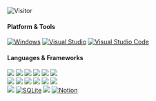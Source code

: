 ![Visitor](https://visitor-badge.laobi.icu/badge?page_id=Tylordev)
#### Platform & Tools 

[![Windows](https://custom-icon-badges.demolab.com/badge/Windows-0078D6?logo=windows11&logoColor=white)](#)
[![Visual Studio](https://custom-icon-badges.demolab.com/badge/Visual%20Studio-5C2D91.svg?&logo=visual-studio&logoColor=white)](#)
[![Visual Studio Code](https://custom-icon-badges.demolab.com/badge/Visual%20Studio%20Code-0078d7.svg?logo=vsc&logoColor=white)](#)
 
#### Languages & Frameworks
[![](https://img.shields.io/badge/-React-61dafb?style=for-the-badge&logo=react&logoColor=ffffff)](https://reactjs.org/)
[![](https://img.shields.io/badge/-TypeScript-007acc?style=for-the-badge&logo=typescript&logoColor=white)](https://www.typescriptlang.org/)
[![](https://img.shields.io/badge/-SCSS-BF4080?style=for-the-badge&logo=sass&logoColor=white)](https://sass-lang.com/)
[![](https://img.shields.io/badge/-.NET-512BD4?style=for-the-badge&logo=dotnet&logoColor=white)](https://sass-lang.com/)
[![](https://img.shields.io/badge/-Nestjs-EA2856?style=for-the-badge&logo=nestjs&logoColor=ffffff)](https://lesscss.org/)
[![](https://img.shields.io/badge/-Next.js-000000?style=for-the-badge&logo=next.js&logoColor=ffffff)](https://nextjs.org/)  
[![](https://img.shields.io/badge/-NPM-cb3837?style=for-the-badge&logo=npm&logoColor=white)](https://npmjs.com/)
[![](https://img.shields.io/badge/-Tailwind-41AFAA?style=for-the-badge&logo=tailwind-css&logoColor=white)](https://npmjs.com/)
[![](https://img.shields.io/badge/-HTML5-E34F26?style=for-the-badge&logo=html5&logoColor=white)](https://html.spec.whatwg.org/)
[![](https://img.shields.io/badge/-Git-f05032?style=for-the-badge&logo=git&logoColor=white)](https://git-scm.com/)
[![](https://img.shields.io/badge/-Electron-2B2E3A?style=for-the-badge&logo=electron&logoColor=ffffff)](https://www.serverless.com/)
[![](https://img.shields.io/badge/-Vite-646CFF?style=for-the-badge&logo=vite&logoColor=ffffff)](https://vitejs.dev/)  
[![](https://img.shields.io/badge/-JavaScript-f7e018?style=for-the-badge&logo=javascript&logoColor=white)](https://www.ecma-international.org/)
[![SQLite](https://img.shields.io/badge/SQLite-%2307405e.svg?style=for-the-badge&logo=sqlite&logoColor=white)](#)
[![](https://img.shields.io/badge/-Node.js-43853d?style=for-the-badge&logo=node.js&logoColor=ffffff)](https://nodejs.org/)
[![Notion](https://img.shields.io/badge/Notion-000?style=for-the-badge&logo=notion&logoColor=fff)](#)


